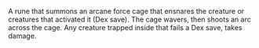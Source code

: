 A rune that summons an arcane force cage that ensnares the creature or creatures that activated it (Dex save). The cage wavers, then shoots an arc across the cage. Any creature trapped inside that fails a Dex save, takes damage.